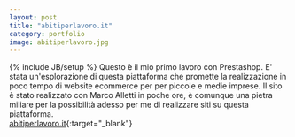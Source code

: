 ```yaml
---
layout: post
title: "abitiperlavoro.it"
category: portfolio
image: abitiperlavoro.jpg
---
```

{% include JB/setup %}
Questo è il mio primo lavoro con Prestashop. E' stata un'esplorazione di questa piattaforma che promette la realizzazione in poco tempo di website ecommerce per per piccole e medie imprese. Il sito è stato realizzato con Marco Alletti in poche ore, è comunque una pietra miliare per la possibilità adesso per me di realizzare siti su questa piattaforma.  
[abitiperlavoro.it](http://abitiperlavoro.it){:target="_blank"}